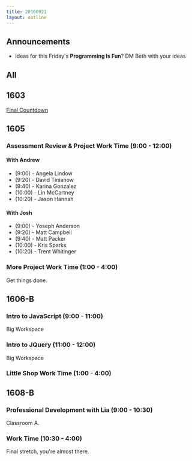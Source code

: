 ```yaml
---
title: 20160921
layout: outline
---
```


## Announcements
* Ideas for this Friday's **Programming Is Fun**? DM Beth with your ideas

## All

## 1603

[Final Countdown](https://gist.github.com/rrgayhart/c8d9a937782d533372c16e333c271772)


## 1605

### Assessment Review & Project Work Time (9:00 - 12:00)

#### With Andrew

* (9:00)  - Angela Lindow
* (9:20)  - David Tinianow
* (9:40)  - Karina Gonzalez
* (10:00) - Lin McCartney
* (10:20) - Jason Hannah

#### With Josh

* (9:00)  - Yoseph Anderson
* (9:20)  - Matt Campbell
* (9:40)  - Matt Packer
* (10:00) - Kris Sparks
* (10:20) - Trent Whitinger


### More Project Work Time (1:00 - 4:00)

Get things done.


## 1606-B

### Intro to JavaScript (9:00 - 11:00)

Big Workspace

### Intro to JQuery (11:00 - 12:00)

Big Workspace

### Little Shop Work Time (1:00 - 4:00)


## 1608-B

### Professional Development with Lia (9:00 - 10:30)

Classroom A.

### Work Time (10:30 - 4:00)

Final stretch, you're almost there.


